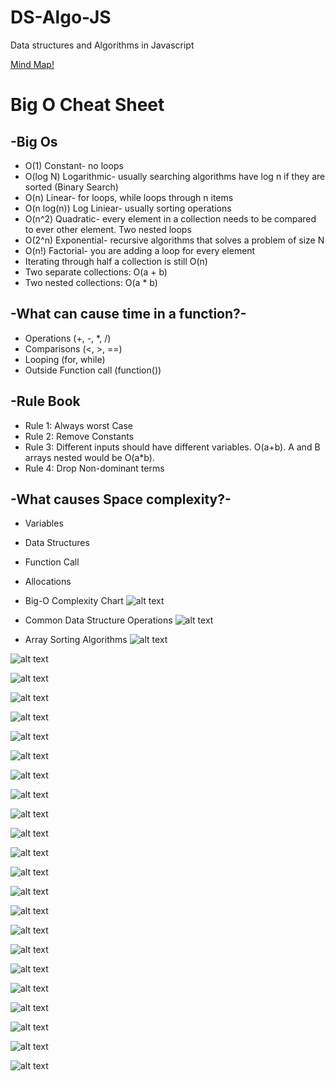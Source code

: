 # DS-Algo-JS

Data structures and Algorithms in Javascript

[Mind Map!](https://coggle.it/diagram/W5E5tqYlrXvFJPsq/t/master-the-interview-click-here-for-course-link)

# Big O Cheat Sheet

## -Big Os

- O(1) Constant- no loops
- O(log N) Logarithmic- usually searching algorithms have log n if they are sorted (Binary Search)
- O(n) Linear- for loops, while loops through n items
- O(n log(n)) Log Liniear- usually sorting operations
- O(n^2) Quadratic- every element in a collection needs to be compared to ever other element. Two nested loops
- O(2^n) Exponential- recursive algorithms that solves a problem of size N
- O(n!) Factorial- you are adding a loop for every element
- Iterating through half a collection is still O(n)
- Two separate collections: O(a + b)
- Two nested collections: O(a \* b)

## -What can cause time in a function?-

- Operations (+, -, \*, /)
- Comparisons (<, >, ==)
- Looping (for, while)
- Outside Function call (function())

## -Rule Book

- Rule 1: Always worst Case
- Rule 2: Remove Constants
- Rule 3: Different inputs should have different variables. O(a+b).
  A and B arrays nested would be O(a\*b).
- Rule 4: Drop Non-dominant terms

## -What causes Space complexity?-

- Variables
- Data Structures
- Function Call
- Allocations

- Big-O Complexity Chart
  ![alt text](Images/1.png)
- Common Data Structure Operations
  ![alt text](Images/2.png)
- Array Sorting Algorithms
  ![alt text](Images/3.png)

![alt text](Images/4.png)

![alt text](Images/5.png)

![alt text](Images/6.png)

![alt text](Images/7.png)

![alt text](Images/8.png)

![alt text](Images/9.png)

![alt text](Images/10.png)

![alt text](Images/11.png)

![alt text](Images/12.png)

![alt text](Images/13.png)

![alt text](Images/14.png)

![alt text](Images/15.png)

![alt text](Images/16.png)

![alt text](Images/17.png)

![alt text](Images/18.png)

![alt text](Images/19.png)

![alt text](Images/20.png)

![alt text](Images/21.png)

![alt text](Images/22.png)

![alt text](Images/23.png)

![alt text](Images/24.png)

![alt text](Images/25.png)